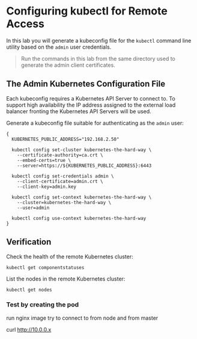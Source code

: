 # Configuring kubectl for Remote Access

In this lab you will generate a kubeconfig file for the `kubectl` command line utility based on the `admin` user credentials.

> Run the commands in this lab from the same directory used to generate the admin client certificates.

## The Admin Kubernetes Configuration File

Each kubeconfig requires a Kubernetes API Server to connect to. To support high availability the IP address assigned to the external load balancer fronting the Kubernetes API Servers will be used.

Generate a kubeconfig file suitable for authenticating as the `admin` user:

```
{
  KUBERNETES_PUBLIC_ADDRESS="192.168.2.50"

  kubectl config set-cluster kubernetes-the-hard-way \
    --certificate-authority=ca.crt \
    --embed-certs=true \
    --server=https://${KUBERNETES_PUBLIC_ADDRESS}:6443

  kubectl config set-credentials admin \
    --client-certificate=admin.crt \
    --client-key=admin.key

  kubectl config set-context kubernetes-the-hard-way \
    --cluster=kubernetes-the-hard-way \
    --user=admin

  kubectl config use-context kubernetes-the-hard-way
}
```

## Verification

Check the health of the remote Kubernetes cluster:

```
kubectl get componentstatuses
```

List the nodes in the remote Kubernetes cluster:

```
kubectl get nodes
```


### Test by creating the pod 

run nginx image
try to connect to from node and from master

curl http://10.0.0.x